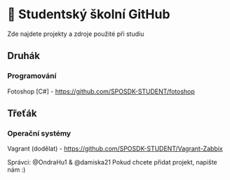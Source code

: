 # 🏫 Studentský školní GitHub
Zde najdete projekty a zdroje použité při studiu

## Druhák
### Programování
Fotoshop [C#] - https://github.com/SPOSDK-STUDENT/fotoshop

## Třeťák
### Operační systémy
Vagrant (dodělat) - https://github.com/SPOSDK-STUDENT/Vagrant-Zabbix

Správci: @OndraHu1 & @damiska21
Pokud chcete přidat projekt, napište nám :)
